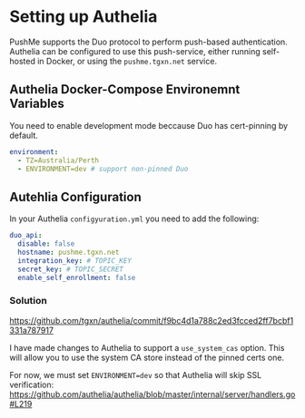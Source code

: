 # Setting up Authelia

PushMe supports the Duo protocol to perform push-based authentication. Authelia can be configured to use this push-service, either running self-hosted in Docker, or using the `pushme.tgxn.net` service.

## Authelia Docker-Compose Environemnt Variables

You need to enable development mode beccause Duo has cert-pinning by default.

```yaml
environment:
  - TZ=Australia/Perth
  - ENVIRONMENT=dev # support non-pinned Duo
```

## Autehlia Configuration

In your Authelia `configyuration.yml` you need to add the following:

```yaml
duo_api:
  disable: false
  hostname: pushme.tgxn.net
  integration_key: # TOPIC_KEY
  secret_key: # TOPIC_SECRET
  enable_self_enrollment: false
```

### Solution

https://github.com/tgxn/authelia/commit/f9bc4d1a788c2ed3fcced2ff7bcbf1331a787917

I have made changes to Authelia to support a `use_system_cas` option. This will allow you to use the system CA store instead of the pinned certs one.

For now, we must set `ENVIRONMENT=dev` so that Authelia will skip SSL verification:
https://github.com/authelia/authelia/blob/master/internal/server/handlers.go#L219
